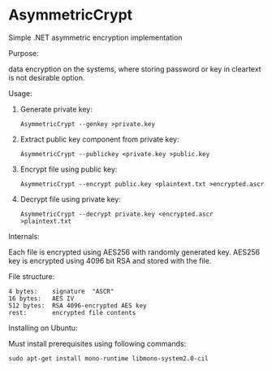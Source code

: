AsymmetricCrypt
===============

Simple .NET asymmetric encryption implementation

Purpose:

data encryption on the systems, where storing password or key in cleartext is not desirable option.


Usage:

1. Generate private key:

    `AsymmetricCrypt --genkey >private.key`

2. Extract public key component from private key:

    `AsymmetricCrypt --publickey <private.key >public.key`

3. Encrypt file using public key:   

    `AsymmetricCrypt --encrypt public.key <plaintext.txt >encrypted.ascr`
   
4. Decrypt file using private key:

    `AsymmetricCrypt --decrypt private.key <encrypted.ascr >plaintext.txt`


Internals:

Each file is encrypted using AES256 with randomly generated key. AES256 key is encrypted using 4096
bit RSA and stored with the file.

File structure:

    4 bytes:    signature  "ASCR"
    16 bytes:   AES IV
    512 bytes:  RSA 4096-encrypted AES key
    rest:       encrypted file contents


Installing on Ubuntu:

Must install prerequisites using following commands:

    sudo apt-get install mono-runtime libmono-system2.0-cil

